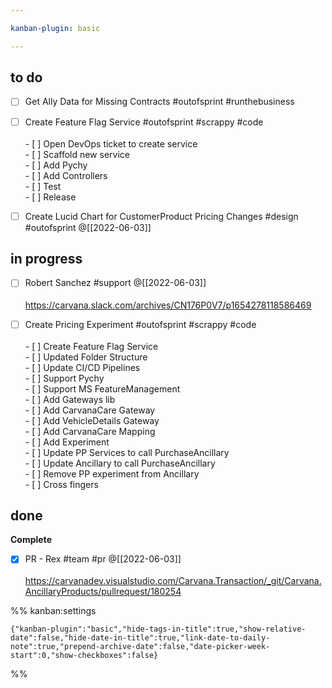 ```yaml
---

kanban-plugin: basic

---
```


## to do

- [ ] Get Ally Data for Missing Contracts #outofsprint #runthebusiness
- [ ] Create Feature Flag Service #outofsprint #scrappy #code <br><br>- [ ] Open DevOps ticket to create service<br>- [ ] Scaffold new service<br>- [ ] Add Pychy<br>- [ ] Add Controllers<br>- [ ] Test<br>- [ ] Release
- [ ] Create Lucid Chart for CustomerProduct Pricing Changes #design #outofsprint @[[2022-06-03]]


## in progress

- [ ] Robert Sanchez #support @[[2022-06-03]]<br><br>https://carvana.slack.com/archives/CN176P0V7/p1654278118586469
- [ ] Create Pricing Experiment #outofsprint #scrappy #code <br><br>- [ ] Create Feature Flag Service<br>- [ ] Updated Folder Structure<br>- [ ] Update CI/CD Pipelines<br>- [ ] Support Pychy<br>- [ ] Support MS FeatureManagement<br>- [ ] Add Gateways lib<br>- [ ] Add CarvanaCare Gateway<br>- [ ] Add VehicleDetails Gateway<br>- [ ] Add CarvanaCare Mapping<br>- [ ] Add Experiment<br>- [ ] Update PP Services to call PurchaseAncillary<br>- [ ] Update Ancillary to call PurchaseAncillary<br>- [ ] Remove PP experiment from Ancillary<br>- [ ] Cross fingers


## done

**Complete**
- [x] PR - Rex #team #pr @[[2022-06-03]]<br><br>https://carvanadev.visualstudio.com/Carvana.Transaction/_git/Carvana.AncillaryProducts/pullrequest/180254




%% kanban:settings
```
{"kanban-plugin":"basic","hide-tags-in-title":true,"show-relative-date":false,"hide-date-in-title":true,"link-date-to-daily-note":true,"prepend-archive-date":false,"date-picker-week-start":0,"show-checkboxes":false}
```
%%
